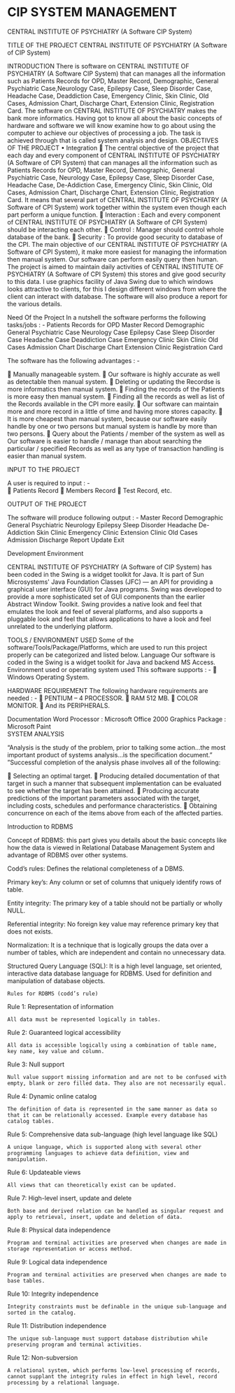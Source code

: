 # CIP SYSTEM MANAGEMENT
CENTRAL INSTITUTE OF PSYCHIATRY (A Software CIP System) 




TITLE OF THE PROJECT 
 CENTRAL INSTITUTE OF PSYCHIATRY 
(A Software of CIP System)

INTRODUCTION
There is software on CENTRAL INSTITUTE OF PSYCHIATRY (A Software CIP System) that can manages all the information such as Patients Records for OPD, Master Record, Demographic, General Psychiatric Case,Neurology Case, Epilepsy Case, Sleep Disorder Case, Headache Case,  Deaddiction Case, Emergency Clinic, Skin Clinic, Old Cases, Admission Chart, Discharge Chart, Extension Clinic, Registration Card. The software on CENTRAL INSTITUTE OF PSYCHIATRY makes the bank more informatics. Having got to know all about the basic concepts of hardware and software we will know examine how to go about using the computer to achieve our objectives of processing a job. The task is achieved through that is called system analysis and design.
OBJECTIVES OF THE PROJECT
•	Integration 
	The central objective of the project that each day and every component of CENTRAL INSTITUTE OF PSYCHIATRY
(A Software of CPI System) that can manages all the information such as Patients Records for OPD, Master Record, Demographic, General Psychiatric Case, Neurology Case, Epilepsy Case, Sleep Disorder Case, Headache Case,  De-Addiction Case, Emergency Clinic, Skin Clinic, Old Cases, Admission Chart, Discharge Chart, Extension Clinic, Registration Card. It means that several part of CENTRAL INSTITUTE OF PSYCHIATRY
(A Software of CPI System) work together within the system even though each part perform a unique function.
	Interaction  : Each and every component of  CENTRAL INSTITUTE OF PSYCHIATRY (A Software of CPI System)  should be interacting each other.
	Control : Manager should control whole database of the bank.
	Security : To provide good security to database of the CPI.
The main objective of our CENTRAL INSTITUTE OF PSYCHIATRY
(A Software of CPI System), it make more easiest for managing the information then manual system. Our software can perform easily query then human. The project is aimed to maintain daily activities of CENTRAL INSTITUTE OF PSYCHIATRY
(A Software of CPI System) this stores and give good security to this data. I use graphics facility of Java Swing due to which windows looks attractive to clients, for this I design different windows from where the client can interact with database. The software will also produce a report for the various details. 






Need Of the Project 
In a nutshell the software performs the following tasks/jobs : -
Patients Records for OPD
 Master Record
Demographic
General Psychiatric Case
Neurology Case
 Epilepsy Case
Sleep Disorder Case
 Headache Case
Deaddiction Case
Emergency Clinic
Skin Clinic
 Old Cases
 Admission Chart
Discharge Chart
Extension Clinic
Registration Card


The software has the following advantages : -

	Manually manageable system. 
	Our software is highly accurate as well as detectable then manual system.
	Deleting or updating the Recordse is more informatics then manual system.
	Finding the records of the Patients is more easy then manual system.
	Finding all the records as well as list of the Records available in the CPI more easily.
	Our software can maintain more and more record in a little of time and having more stores capacity.
	It is more cheapest than manual system, because our software easily handle by one or two persons but manual system is handle by more than two persons. 
	Query about the Patients / member of the system as well as Our software is easier to handle / manage than about searching the particular / specified Records as well as any type of transaction handling is easier than manual system.



INPUT TO THE PROJECT

A user is required to input : -  
	Patients Record
	Members Record
	Test Record, etc. 

 
OUTPUT OF THE PROJECT
                                      
The software will produce following output : -
Master Record
Demographic
General Psychiatric
Neurology
Epilepsy
Sleep Disorder
Headache
De-Addiction
Skin Clinic
Emergency Clinic
Extension Clinic
Old Cases
Admission
Discharge
Report
Update
Exit
 

Development  Environment 

CENTRAL INSTITUTE OF PSYCHIATRY (A Software of CIP System) has been coded in the Swing is a widget toolkit for Java. It is part of Sun Microsystems' Java Foundation Classes (JFC) — an API for providing a graphical user interface (GUI) for Java programs.
Swing was developed to provide a more sophisticated set of GUI components than the earlier Abstract Window Toolkit. Swing provides a native look and feel that emulates the look and feel of several platforms, and also supports a pluggable look and feel that allows applications to have a look and feel unrelated to the underlying platform.

TOOLS / ENVIRONMENT USED
Some of the software/Tools/Package/Platforms, which are used to run this project properly can be categorized and listed below. 
Language
Our software is coded in the Swing is a widget toolkit for Java and backend MS Access.
Environment used or operating system used
                                    This software supports : -
	Windows Operating System.




HARDWARE REQUIREMENT
The following hardware requirements are needed : -
	PENTIUM – 4  PROCESSOR.
	RAM  512  MB.
	COLOR  MONITOR.
	And  its  PERIPHERALS.

Documentation 
Word Processor  :  Microsoft Office 
2000 Graphics Package :  Microsoft Paint  
SYSTEM ANALYSIS
	

“Analysis is the study of the problem, prior to talking some action…the most important product of systems analysis…is the specification document.” ”Successful completion of the analysis phase involves all of the following:

	Selecting an optimal target.
	Producing detailed documentation of that target in such a manner that subsequent implementation can be evaluated to see whether the target has been attained.
	Producing accurate predictions of the important parameters associated with the target, including costs, schedules and performance characteristics.
	Obtaining concurrence on each of the items above from each of the affected parties.


Introduction to RDBMS


Concept of RDBMS: this part gives you details about the basic concepts like how the data is viewed in Relational Database Management System and advantage of RDBMS over other systems.

Codd’s rules: Defines the relational completeness of a DBMS.

Primary key’s: Any column or set of columns that uniquely identify rows of table.

Entity integrity: The primary key of a table should not be partially or wholly NULL.

Referential integrity: No foreign key value may reference primary key that does not exists.

Normalization: It is a technique that is logically groups the data over a number of tables, which are independent and contain no unnecessary data.

Structured Query Language (SQL): It is a high level language, set oriented, interactive data database language for RDBMS. Used for definition and manipulation of database objects.




    Rules for RDBMS (codd’s rule)

Rule 1: Representation of information

	All data must be represented logically in tables.

Rule 2: Guaranteed logical accessibility

	All data is accessible logically using a combination of table name, key name, key value and column.

Rule 3: Null support

	Null value support missing information and are not to be confused with empty, blank or zero filled data. They also are not necessarily equal.

Rule 4: Dynamic online catalog

	The definition of data is represented in the same manner as data so that it can be relationally accessed. Example every database has catalog tables.

Rule 5: Comprehensive data sub-language (high level language like SQL)

	A unique language, which is supported along with several other programming languages to achieve data definition, view and manipulation.

Rule 6: Updateable views

	All views that can theoretically exist can be updated.

Rule 7: High-level insert, update and delete

	Both base and derived relation can be handled as singular request and apply to retrieval, insert, update and deletion of data.

Rule 8: Physical data independence

	Program and terminal activities are preserved when changes are made in storage representation or access method.

Rule 9: Logical data independence

	Program and terminal activities are preserved when changes are made to base tables.


Rule 10: Integrity independence

	Integrity constraints must be definable in the unique sub-language and sorted in the catalog.

Rule 11: Distribution independence

	The unique sub-language must support database distribution while preserving program and terminal activities.

Rule 12: Non-subversion

	A relational system, which performs low-level processing of records, cannot supplant the integrity rules in effect in high level, record processing by a relational language.
